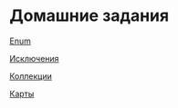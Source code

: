 # Домашние задания

<p><a href="/hedonist88/HomeWork/tree/master/Enum">Enum</a></p>
<p><a href="/hedonist88/HomeWork/tree/master/Exception">Исключения</a></p>
<p><a href="/hedonist88/HomeWork/tree/master/Lists">Коллекции</a></p>
<p><a href="/hedonist88/HomeWork/tree/master/Maps">Карты</a></p>
